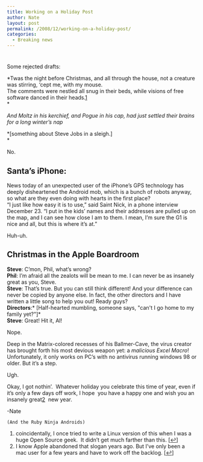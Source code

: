 ```yaml
---
title: Working on a Holiday Post
author: Nate
layout: post
permalink: /2008/12/working-on-a-holiday-post/
categories:
  - Breaking news
---
```

# 

Some rejected drafts:

*Twas the night before Christmas, and all through the house, not a creature was stirring, ‘cept me, with my mouse.  
The comments were nestled all snug in their beds, while visions of free software danced in their heads.[1][1]  
*

 [1]: #footnote_0_284 "coincidentally, I once tried to write a Linux version of this when I was a huge Open Source geek.  It didn’t get much farther than this."

*And Moltz in his kerchief, and Pogue in his cap, had just settled their brains for a long winter’s nap*

*[something about Steve Jobs in a sleigh.]  
*

No.

## Santa’s iPhone:

News today of an unexpected user of the iPhone’s GPS technology has deeply disheartened the Android mob, which is a bunch of robots anyway, so what are they even doing with hearts in the first place?  
“I just like how easy it is to use,” said Saint Nick, in a phone interview December 23. “I put in the kids’ names and their addresses are pulled up on the map, and I can see how close I am to them. I mean, I’m sure the G1 is nice and all, but this is where it’s at.”

Huh-uh.

## Christmas in the Apple Boardroom

**Steve**: C’mon, Phil, what’s wrong?  
**Phil**: I’m afraid all the zealots will be mean to me. I can never be as insanely great as you, Steve.  
**Steve**: That’s true. But you can still think different! And your difference can never be copied by anyone else. In fact, the other directors and I have written a little song to help you out! Ready guys?  
**Directors**:* [Half-hearted mumbling, someone says, "can't I go home to my family yet?"]*  
**Steve**: Great! Hit it, Al!

Nope.

Deep in the Matrix-colored recesses of his Ballmer-Cave, the virus creator has brought forth his most devious weapon yet: a *malicious Excel Macro*! Unfortunately, it only works on PC’s with no antivirus running windows 98 or older. But it’s a step.

Ugh.

Okay, I got nothin’.  Whatever holiday you celebrate this time of year, even if it’s only a few days off work, I hope  you have a happy one and wish you an insanely great[2][2]  new year.

 [2]: #footnote_1_284 "I know Apple abandoned that slogan years ago. But I’ve only been a mac user for a few years and have to work off the backlog."

-Nate

`(And the Ruby Ninja Androids)`

1.  coincidentally, I once tried to write a Linux version of this when I was a huge Open Source geek.  It didn’t get much farther than this. [[↩][3]]
2.  I know Apple abandoned that slogan years ago. But I’ve only been a mac user for a few years and have to work off the backlog. [[↩][4]]

 [3]: #identifier_0_284
 [4]: #identifier_1_284